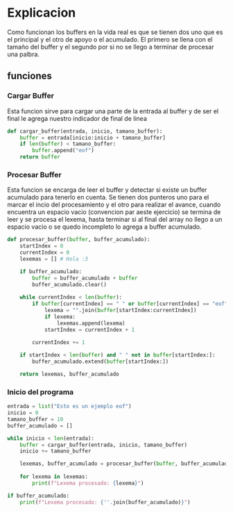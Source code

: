 # Explicacion
Como funcionan los buffers en la vida real es que se tienen dos uno que es el principal y el otro de apoyo o el acumulado. 
El primero se llena con el tamaño del buffer y el segundo por si no se llego a terminar de procesar una palbra.

## funciones
### Cargar Buffer
Esta funcion sirve para cargar una parte de la entrada al buffer y de ser el final le agrega nuestro indicador de final de linea
````python
def cargar_buffer(entrada, inicio, tamano_buffer):
    buffer = entrada[inicio:inicio + tamano_buffer]
    if len(buffer) < tamano_buffer:
        buffer.append("eof") 
    return buffer
````
### Procesar Buffer
Esta funcion se encarga de leer el buffer y detectar si existe un buffer acumulado para tenerlo en cuenta.
Se tienen dos punteros uno para el marcar el incio del procesamiento y el otro para realizar el avance, cuando encuentra un espacio vacio
(convencion par aeste ejercicio) se termina de leer y se procesa el lexema, hasta terminar si al final del array no llego a un espacio vacio o se quedo incompleto lo agrega a buffer acumulado.

````python
def procesar_buffer(buffer, buffer_acumulado):
    startIndex = 0
    currentIndex = 0
    lexemas = [] # Hola :3

    if buffer_acumulado:
        buffer = buffer_acumulado + buffer
        buffer_acumulado.clear()
    
    while currentIndex < len(buffer):
        if buffer[currentIndex] == " " or buffer[currentIndex] == "eof":
            lexema = "".join(buffer[startIndex:currentIndex])
            if lexema:
                lexemas.append(lexema)
            startIndex = currentIndex + 1
        
        currentIndex += 1

    if startIndex < len(buffer) and " " not in buffer[startIndex:]:
        buffer_acumulado.extend(buffer[startIndex:])

    return lexemas, buffer_acumulado
````
### Inicio del programa

````python 
entrada = list("Esto es un ejemplo eof")
inicio = 0
tamano_buffer = 10
buffer_acumulado = []

while inicio < len(entrada):
    buffer = cargar_buffer(entrada, inicio, tamano_buffer)
    inicio += tamano_buffer

    lexemas, buffer_acumulado = procesar_buffer(buffer, buffer_acumulado)
    
    for lexema in lexemas:
        print(f"Lexema procesado: {lexema}")

if buffer_acumulado:
    print(f"Lexema procesado: {''.join(buffer_acumulado)}")
````
